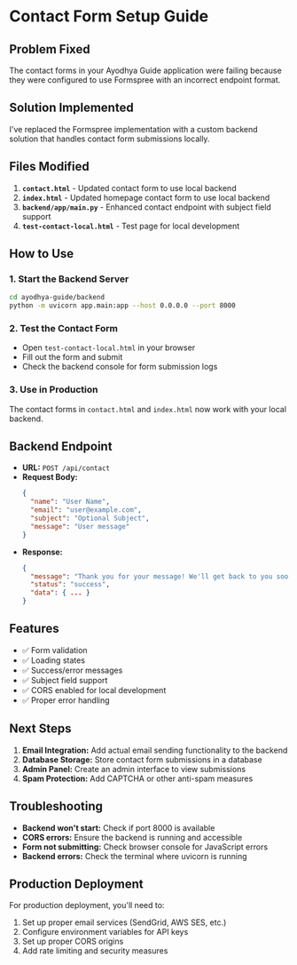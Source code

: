# Contact Form Setup Guide

## Problem Fixed
The contact forms in your Ayodhya Guide application were failing because they were configured to use Formspree with an incorrect endpoint format.

## Solution Implemented
I've replaced the Formspree implementation with a custom backend solution that handles contact form submissions locally.

## Files Modified
1. **`contact.html`** - Updated contact form to use local backend
2. **`index.html`** - Updated homepage contact form to use local backend  
3. **`backend/app/main.py`** - Enhanced contact endpoint with subject field support
4. **`test-contact-local.html`** - Test page for local development

## How to Use

### 1. Start the Backend Server
```bash
cd ayodhya-guide/backend
python -m uvicorn app.main:app --host 0.0.0.0 --port 8000
```

### 2. Test the Contact Form
- Open `test-contact-local.html` in your browser
- Fill out the form and submit
- Check the backend console for form submission logs

### 3. Use in Production
The contact forms in `contact.html` and `index.html` now work with your local backend.

## Backend Endpoint
- **URL:** `POST /api/contact`
- **Request Body:**
  ```json
  {
    "name": "User Name",
    "email": "user@example.com", 
    "subject": "Optional Subject",
    "message": "User message"
  }
  ```
- **Response:**
  ```json
  {
    "message": "Thank you for your message! We'll get back to you soon.",
    "status": "success",
    "data": { ... }
  }
  ```

## Features
- ✅ Form validation
- ✅ Loading states
- ✅ Success/error messages
- ✅ Subject field support
- ✅ CORS enabled for local development
- ✅ Proper error handling

## Next Steps
1. **Email Integration:** Add actual email sending functionality to the backend
2. **Database Storage:** Store contact form submissions in a database
3. **Admin Panel:** Create an admin interface to view submissions
4. **Spam Protection:** Add CAPTCHA or other anti-spam measures

## Troubleshooting
- **Backend won't start:** Check if port 8000 is available
- **CORS errors:** Ensure the backend is running and accessible
- **Form not submitting:** Check browser console for JavaScript errors
- **Backend errors:** Check the terminal where uvicorn is running

## Production Deployment
For production deployment, you'll need to:
1. Set up proper email services (SendGrid, AWS SES, etc.)
2. Configure environment variables for API keys
3. Set up proper CORS origins
4. Add rate limiting and security measures
